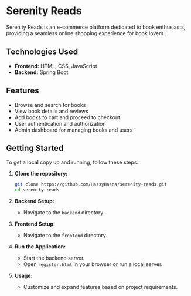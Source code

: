 
# Serenity Reads

Serenity Reads is an e-commerce platform dedicated to book enthusiasts, providing a seamless online shopping experience for book lovers.

## Technologies Used

- **Frontend:** HTML, CSS, JavaScript
- **Backend:** Spring Boot

## Features

- Browse and search for books
- View book details and reviews
- Add books to cart and proceed to checkout
- User authentication and authorization
- Admin dashboard for managing books and users

## Getting Started

To get a local copy up and running, follow these steps:

1. **Clone the repository:**

   ```bash
   git clone https://github.com/HassyHasna/serenity-reads.git
   cd serenity-reads
   ```

2. **Backend Setup:**

   - Navigate to the `backend` directory.

3. **Frontend Setup:**

   - Navigate to the `frontend` directory.
   
4. **Run the Application:**

   - Start the backend server.
   - Open `register.html` in your browser or run a local server.

5. **Usage:**

   - Customize and expand features based on project requirements.

